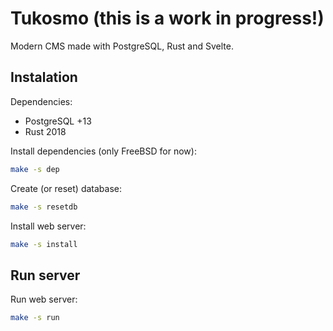 # Tukosmo (this is a work in progress!)
Modern CMS made with PostgreSQL, Rust and Svelte.

## Instalation

Dependencies:

- PostgreSQL +13
- Rust 2018

Install dependencies (only FreeBSD for now):

```sh
make -s dep
```

Create (or reset) database:

```sh
make -s resetdb
```

Install web server:

```sh
make -s install
```

## Run server

Run web server:

```sh
make -s run
```
